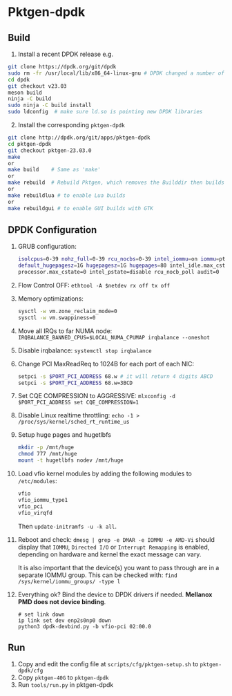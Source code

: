# Pktgen-dpdk

## Build

1. Install a recent DPDK release e.g.

```bash
git clone https://dpdk.org/git/dpdk
sudo rm -fr /usr/local/lib/x86_64-linux-gnu # DPDK changed a number of lib names and need to clean up
cd dpdk
git checkout v23.03
meson build
ninja -C build
sudo ninja -C build install
sudo ldconfig  # make sure ld.so is pointing new DPDK libraries
```

2. Install the corresponding `pktgen-dpdk `

```bash
git clone http://dpdk.org/git/apps/pktgen-dpdk
cd pktgen-dpdk
git checkout pktgen-23.03.0
make
or
make build    # Same as 'make'
or
make rebuild  # Rebuild Pktgen, which removes the Builddir then builds it again via meson/ninja
or
make rebuildlua # to enable Lua builds
or
make rebuildgui # to enable GUI builds with GTK
```

## DPDK Configuration


1. GRUB configuration:
    ```bash
    isolcpus=0-39 nohz_full=0-39 rcu_nocbs=0-39 intel_iommu=on iommu=pt
    default_hugepagesz=1G hugepagesz=1G hugepages=80 intel_idle.max_cstate=0
    processor.max_cstate=0 intel_pstate=disable rcu_nocb_poll audit=0
    ```


2. Flow Control OFF: `ethtool -A $netdev rx off tx off`

3. Memory optimizations: 
    ```bash
    sysctl -w vm.zone_reclaim_mode=0
    sysctl -w vm.swappiness=0
    ```

4. Move all IRQs to far NUMA node: `IRQBALANCE_BANNED_CPUS=$LOCAL_NUMA_CPUMAP irqbalance --oneshot`

5. Disable irqbalance: `systemctl stop irqbalance`

6. Change PCI MaxReadReq to 1024B for each port of each NIC:
    ```bash
    setpci -s $PORT_PCI_ADDRESS 68.w # it will return 4 digits ABCD
    setpci -s $PORT_PCI_ADDRESS 68.w=3BCD
    ```

7. Set CQE COMPRESSION to AGGRESSIVE: `mlxconfig -d $PORT_PCI_ADDRESS set CQE_COMPRESSION=1`

8. Disable Linux realtime throttling: `echo -1 > /proc/sys/kernel/sched_rt_runtime_us`

9. Setup huge pages and hugetlbfs
    ```bash
    mkdir -p /mnt/huge
    chmod 777 /mnt/huge
    mount -t hugetlbfs nodev /mnt/huge
    ```

11. Load vfio kernel modules by adding the following modules to `/etc/modules`:

    ```bash
    vfio
    vfio_iommu_type1
    vfio_pci
    vfio_virqfd
    ```
    Then `update-initramfs -u -k all`.

12. Reboot and check: `dmesg | grep -e DMAR -e IOMMU -e AMD-Vi` should display that `IOMMU`, `Directed I/O` or `Interrupt Remapping` is enabled, depending on hardware and kernel the exact message can vary.

    It is also important that the device(s) you want to pass through are in a separate IOMMU group. This can be checked with: `find /sys/kernel/iommu_groups/ -type l`

13. Everything ok? Bind the device to DPDK drivers if needed. **Mellanox PMD does not device binding**.
    ```
    # set link down
    ip link set dev enp2s0np0 down
    python3 dpdk-devbind.py -b vfio-pci 02:00.0
    ```

## Run

1. Copy and edit the config file at `scripts/cfg/pktgen-setup.sh` to `pktgen-dpdk/cfg`
2. Copy `pktgen-40G` to `pktgen-dpdk`
3. Run `tools/run.py` in pktgen-dpdk
